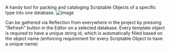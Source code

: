 A handy tool for packing and cataloging Scriptable Objects of a specific type into one database.
![image](https://github.com/user-attachments/assets/d97f288b-8568-4202-85e6-909a1f1f9364)

Can be gathered via Reflection from everywhere in the project by pressing "Refresh" button in the Editor on a selected database.
Every template object is required to have a unique string id,
which is automatically filled based on the object name (enforcing requirement for every Scriptable Object to have a unique name)

